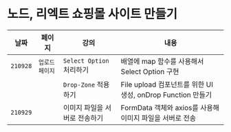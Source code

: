# 노드, 리엑트 쇼핑몰 사이트 만들기

|날짜|페이지|강의|내용|
|------|---|---|-----|
|`210928`|`업로드페이지`|`Select Option` 처리하기|배열에 map 함수를 사용해서 Select Option 구현|
|||`Drop-Zone` 적용하기| File upload 컴포넌트를 위한 UI 생성, onDrop Function 만들기
|`210929`||이미지 파일을 서버로 전송하기|FormData 객체와 axios를 사용해 이미지 파일을 서버로 전송|
